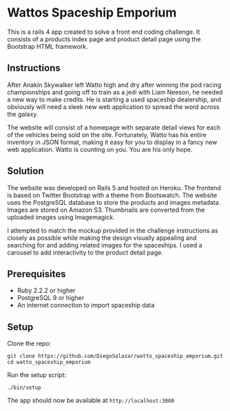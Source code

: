 # Wattos Spaceship Emporium

This is a rails 4 app created to solve a front end coding challenge. It consists of a products index page and product detail page using the Bootstrap HTML framework.

## Instructions

After Anakin Skywalker left Watto high and dry after winning the pod racing championships and going off to train as a jedi with Liam Neeson, he needed a new way to make credits. He is starting a used spaceship dealership, and obviously will need a sleek new web application to spread the word across the galaxy.

The website will consist of a homepage with separate detail views for each of the vehicles being sold on the site. Fortunately, Watto has his entire inventory in JSON format, making it easy for you to display in a fancy new web application. Watto is counting on you. You are his only hope.

## Solution

The website was developed on Rails 5 and hosted on Heroku. The frontend is based on Twitter Bootstrap with a theme from Bootswatch. The website uses the PostgreSQL database to store the products and images metadata. Images are stored on Amazon S3. Thumbnails are converted from the uploaded images using Imagemagick.

I attempted to match the mockup provided in the challenge instructions as closely as possible while making the design visually appealing and searching for and adding related images for the spaceships. I used a carousel to add interactivity to the product detail page.

## Prerequisites

 - Ruby 2.2.2 or higher
 - PostgreSQL 9 or higher
 - An internet connection to import spaceship data

## Setup

Clone the repo:

```
git clone https://github.com/DiegoSalazar/watto_spaceship_emporium.git
cd watto_spaceship_emporium
```

Run the setup script:

```
./bin/setup
```

The app should now be available at `http://localhost:3000`
